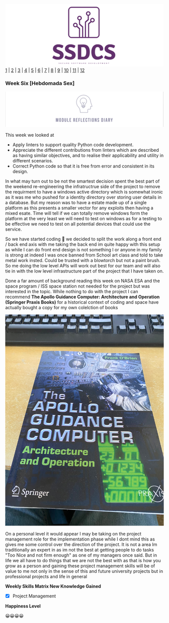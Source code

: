 ![Logo](Images/Logo.png)
[1](/MyPortfolio/SSDCS/Unit01.html) | [2](/MyPortfolio/SSDCS/Unit02.html) | [3](/MyPortfolio/SSDCS/Unit03.html) | [4](/MyPortfolio/SSDCS/Unit04.html) | [5](/MyPortfolio/SSDCS/Unit05.html) | [6](/MyPortfolio/SSDCS/Unit06.html) | [7](/MyPortfolio/SSDCS/Unit07.html) | [8](/MyPortfolio/SSDCS/Unit08.html) | [9](/MyPortfolio/SSDCS/Unit09.html) | [10](/MyPortfolio/SSDCS/Unit10.html) | [11](/MyPortfolio/SSDCS/Unit11.html) | [12](/MyPortfolio/SSDCS/Unit12.html)
### Week Six [Hebdomada Sex]

![Logo](Images/Diary.png)

This week we looked at

* Apply linters to support quality Python code development.
* Appreciate the different contributions from linters which are described as having similar objectives, and to realise their applicability and utility in different scenarios.
* Correct Python code so that it is free from error and consistent in its design.

In what may turn out to be not the smartest decision spent the best part of the weekend re-engineering the infratructrue side of the project to remove the requirment to have a windows active directory which is somewhat ironic as it was me who pushed for a identity directory over storing user details in a database. But my reason was to have a estate made up of a single platform as this presents a smaller vector for any exploits then having a mixed esate. Time will tell if we can totally remove windows form the platform at the very least we will need to test on windows as for a testing to be effective we need to test on all potential devices that could use the service. 

So we have started coding 🥳 we decided to split the work along a front end / back end axis with me taking the back end im quite happy with this setup as while I can do front end design is not something I or anyone in my family is strong at indeed I was once banned from School art class and told to take metal work insted. Could be trusted with a blowtorch but not a paint brush. So me doing the low level APIs will work out best for our team and will also tie in with the low level infrastructure part of the project that I have taken on.

Done a far amount of background reading this week on NASA ESA and the space program / ISS space station not needed for the project but was interested in the topic. While nothing to do with the project I can recommend **The Apollo Guidance Computer: Architecture and Operation (Springer Praxis Books)** for a historical context of coding and space have actually bought a copy for my own colelction of books

![BOOK](Images/BOOK.jpg)

On a personal level it would appear I may be taking on the project management role for the implementation phase while I dont mind this as gives me some control over the direction of the project. It is not a area Im traditionally an expert in as im not the best at getting people to do tasks "Too Nice and not firm enough" as one of my managers once said. But in life we all have to do things that we are not the best with as that is how you grow as a person and gaining these project management skills will be of value to me not only in the sense of this and future university projects but in professional projects and life in general 


**Weekly Skills Matrix New Knowledge Gained**

- [x] Project Management

**Happiness Level**

😀😀😀😀
